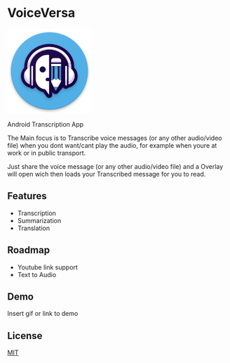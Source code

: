 


# VoiceVersa
![Logo](https://github.com/Leonm99/VoiceVersa/blob/master/app/src/main/res/mipmap-xxxhdpi/ic_launcher.png?raw=true)

Android Transcription App  

The Main focus is to Transcribe voice messages (or any other audio/video file) when you dont want/cant play the audio, for example when youre at work or in public transport.

Just share the voice message (or any other audio/video file) and a Overlay will open wich then loads your Transcribed message for you to read.


## Features

- Transcription
- Summarization
- Translation


## Roadmap

- Youtube link support
- Text to Audio


## Demo

Insert gif or link to demo


## License

[MIT](https://choosealicense.com/licenses/mit/)

